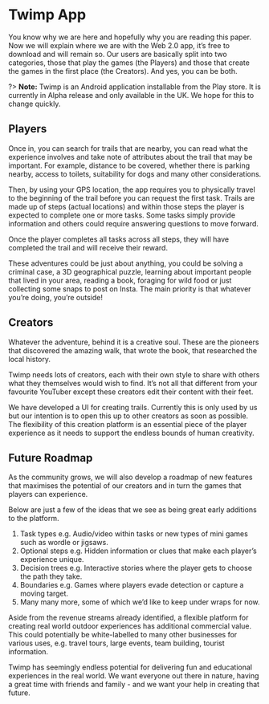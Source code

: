 # Twimp App

You know why we are here and hopefully why you are reading this paper. Now we will explain where we are with the Web 2.0 app, it’s free to download and will remain so. Our users are basically split into two categories, those that play the games (the Players) and those that create the games in the first place (the Creators). And yes, you can be both.

?> **Note:** Twimp is an Android application installable from the Play store. It is currently in Alpha release and only available in the UK. We hope for this to change quickly.

## Players

Once in, you can search for trails that are nearby, you can read what the experience involves and take note of attributes about the trail that may be important. For example, distance to be covered, whether there is parking nearby, access to toilets, suitability for dogs and many other considerations.

Then, by using your GPS location, the app requires you to physically travel to the beginning of the trail before you can request the first task. Trails are made up of steps (actual locations) and within those steps the player is expected to complete one or more tasks. Some tasks simply provide information and others could require answering questions to move forward.

Once the player completes all tasks across all steps, they will have completed the trail and will receive their reward.

These adventures could be just about anything, you could be solving a criminal case, a 3D geographical puzzle, learning about important people that lived in your area, reading a book, foraging for wild food or just collecting some snaps to post on Insta. The main priority is that whatever you’re doing, you’re outside!

## Creators

Whatever the adventure, behind it is a creative soul. These are the pioneers that discovered the amazing walk, that wrote the book, that researched the local history.

Twimp needs lots of creators, each with their own style to share with others what they themselves would wish to find. It’s not all that different from your favourite YouTuber except these creators edit their content with their feet.

We have developed a UI for creating trails. Currently this is only used by us but our intention is to open this up to other creators as soon as possible. The flexibility of this creation platform is an essential piece of the player experience as it needs to support the endless bounds of human creativity.

## Future Roadmap

As the community grows, we will also develop a roadmap of new features that maximises the potential of our creators and in turn the games that players can experience.

Below are just a few of the ideas that we see as being great early additions to the platform.

1. Task types e.g. Audio/video within tasks or new types of mini games such as wordle or jigsaws.
2. Optional steps e.g. Hidden information or clues that make each player’s experience unique.
3. Decision trees e.g. Interactive stories where the player gets to choose the path they take.
4. Boundaries e.g. Games where players evade detection or capture a moving target.
5. Many many more, some of which we’d like to keep under wraps for now.

Aside from the revenue streams already identified, a flexible platform for creating real world outdoor experiences has additional commercial value. This could potentially be white-labelled to many other businesses for various uses, e.g. travel tours, large events, team building, tourist information.

Twimp has seemingly endless potential for delivering fun and educational experiences in the real world. We want everyone out there in nature, having a great time with friends and family - and we want your help in creating that future.
